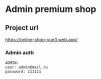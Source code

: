 # Admin premium shop

## Project url

https://online-shop-vue3.web.app/


### Admin auth
```
ADMIN:
user: admin@mail.ru
password: 111111

```


